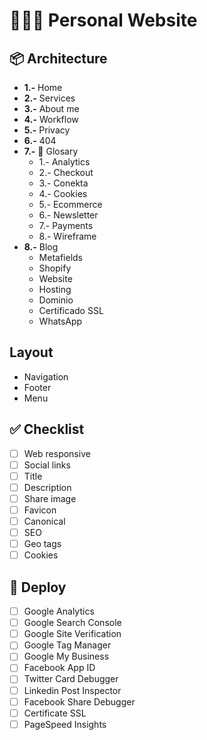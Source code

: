 # 👨🏻‍💻 Personal Website

## 📦 Architecture
- **1.-** Home
- **2.-** Services
- **3.-** About me
- **4.-** Workflow
- **5.-** Privacy
- **6.-** 404
- **7.-**  📁 Glosary
	- 1.- Analytics
	- 2.- Checkout
	- 3.- Conekta
	- 4.- Cookies
	- 5.- Ecommerce
	- 6.- Newsletter
	- 7.- Payments
	- 8.- Wireframe
- **8.-** Blog
	- Metafields
	- Shopify
	- Website
	- Hosting
	- Dominio
	- Certificado SSL
	- WhatsApp


## Layout
- Navigation
- Footer
- Menu

## ✅ Checklist
- [ ] Web responsive
- [ ] Social links
- [ ] Title
- [ ] Description
- [ ] Share image
- [ ] Favicon
- [ ] Canonical
- [ ] SEO
- [ ] Geo tags
- [ ] Cookies

## 🚀 Deploy
- [ ] Google Analytics
- [ ] Google Search Console
- [ ] Google Site Verification
- [ ] Google Tag Manager
- [ ] Google My Business
- [ ] Facebook App ID
- [ ] Twitter Card Debugger
- [ ] Linkedin Post Inspector
- [ ] Facebook Share Debugger
- [ ] Certificate SSL
- [ ] PageSpeed Insights